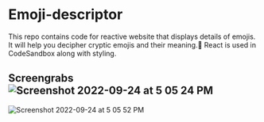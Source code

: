 # Emoji-descriptor
This repo contains code for reactive website that displays details of emojis.
It will help you decipher cryptic emojis and their meaning.🖖 
React is used in CodeSandbox along with styling.

## Screengrabs![Screenshot 2022-09-24 at 5 05 24 PM](https://user-images.githubusercontent.com/44650625/192095775-d4906592-361a-47c2-9021-f869890faa21.png)
![Screenshot 2022-09-24 at 5 05 52 PM](https://user-images.githubusercontent.com/44650625/192095792-2aad5373-00c3-4e04-9da8-fb68a787df26.png)
